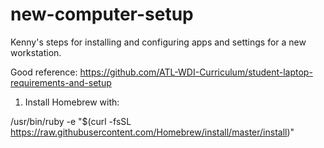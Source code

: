 # new-computer-setup
Kenny's steps for installing and configuring apps and settings for a new workstation.

Good reference: https://github.com/ATL-WDI-Curriculum/student-laptop-requirements-and-setup

1. Install Homebrew with:

/usr/bin/ruby -e "$(curl -fsSL https://raw.githubusercontent.com/Homebrew/install/master/install)"


